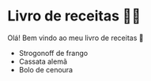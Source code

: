 # Livro de receitas :man_cook:

Olá! Bem vindo ao meu livro de receitas :wave:

- Strogonoff de frango
- Cassata alemã
- Bolo de cenoura
